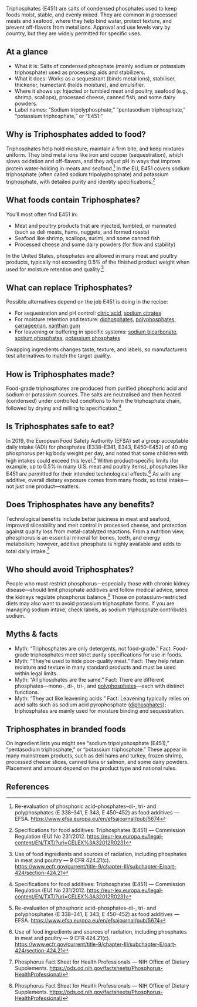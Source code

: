 Triphosphates (E451) are salts of condensed phosphates used to keep foods moist, stable, and evenly mixed. They are common in processed meats and seafood, where they help bind water, protect texture, and prevent off-flavors from metal ions. Approval and use levels vary by country, but they are widely permitted for specific uses.

<!--more-->

## At a glance
- What it is: Salts of condensed phosphate (mainly sodium or potassium triphosphate) used as processing aids and stabilizers.
- What it does: Works as a sequestrant (binds metal ions), stabiliser, thickener, humectant (holds moisture), and emulsifier.
- Where it shows up: Injected or tumbled meat and poultry, seafood (e.g., shrimp, scallops), processed cheese, canned fish, and some dairy powders.
- Label names: “Sodium tripolyphosphate,” “pentasodium triphosphate,” “potassium triphosphate,” or “E451.”

## Why is Triphosphates added to food?
Triphosphates help hold moisture, maintain a firm bite, and keep mixtures uniform. They bind metal ions like iron and copper (sequestration), which slows oxidation and off-flavors, and they adjust pH in ways that improve protein water-holding in meats and seafood.[^1] In the EU, E451 covers sodium triphosphate (often called sodium tripolyphosphate) and potassium triphosphate, with detailed purity and identity specifications.[^3]

## What foods contain Triphosphates?
You’ll most often find E451 in:
- Meat and poultry products that are injected, tumbled, or marinated (such as deli meats, hams, nuggets, and formed roasts)
- Seafood like shrimp, scallops, surimi, and some canned fish
- Processed cheese and some dairy powders (for flow and stability)

In the United States, phosphates are allowed in many meat and poultry products, typically not exceeding 0.5% of the finished product weight when used for moisture retention and quality.[^2]

## What can replace Triphosphates?
Possible alternatives depend on the job E451 is doing in the recipe:
- For sequestration and pH control: [citric acid](/e330-citric-acid), [sodium citrates](/e331-sodium-citrates)
- For moisture retention and texture: [diphosphates](/e450-diphosphates), [polyphosphates](/e452-polyphosphates), [carrageenan](/e407-carrageenan), [xanthan gum](/e415-xanthan-gum)
- For leavening or buffering in specific systems: [sodium bicarbonate](/e500ii-sodium-bicarbonate), [sodium phosphates](/e339-sodium-phosphates), [potassium phosphates](/e340-potassium-phosphates)

Swapping ingredients changes taste, texture, and labels, so manufacturers test alternatives to match the target quality.

## How is Triphosphates made?
Food-grade triphosphates are produced from purified phosphoric acid and sodium or potassium sources. The salts are neutralised and then heated (condensed) under controlled conditions to form the triphosphate chain, followed by drying and milling to specification.[^3]

## Is Triphosphates safe to eat?
In 2019, the European Food Safety Authority (EFSA) set a group acceptable daily intake (ADI) for phosphates (E338–E341, E343, E450–E452) of 40 mg phosphorus per kg body weight per day, and noted that some children with high intakes could exceed this level.[^1] Within product-specific limits (for example, up to 0.5% in many U.S. meat and poultry items), phosphates like E451 are permitted for their intended technological effects.[^2] As with any additive, overall dietary exposure comes from many foods, so total intake—not just one product—matters.

## Does Triphosphates have any benefits?
Technological benefits include better juiciness in meat and seafood, improved sliceability and melt control in processed cheese, and protection against quality loss from metal-catalyzed reactions. From a nutrition view, phosphorus is an essential mineral for bones, teeth, and energy metabolism; however, additive phosphate is highly available and adds to total daily intake.[^4]

## Who should avoid Triphosphates?
People who must restrict phosphorus—especially those with chronic kidney disease—should limit phosphate additives and follow medical advice, since the kidneys regulate phosphorus balance.[^4] Those on potassium-restricted diets may also want to avoid potassium triphosphate forms. If you are managing sodium intake, check labels, as sodium triphosphate contributes sodium.

## Myths & facts
- Myth: “Triphosphates are only detergents, not food-grade.” Fact: Food-grade triphosphates meet strict purity specifications for use in foods.
- Myth: “They’re used to hide poor-quality meat.” Fact: They help retain moisture and texture in many standard products and must be used within legal limits.
- Myth: “All phosphates are the same.” Fact: There are different phosphates—mono-, di-, tri-, and [polyphosphates](/e452-polyphosphates)—each with distinct functions.
- Myth: “They act like leavening acids.” Fact: Leavening typically relies on acid salts such as sodium acid pyrophosphate ([diphosphates](/e450-diphosphates)); triphosphates are mainly used for moisture binding and sequestration.

## Triphosphates in branded foods
On ingredient lists you might see “sodium tripolyphosphate (E451),” “pentasodium triphosphate,” or “potassium triphosphate.” These appear in many mainstream products, such as deli hams and turkey, frozen shrimp, processed cheese slices, canned tuna or salmon, and some dairy powders. Placement and amount depend on the product type and national rules.

## References
[^1]: Re-evaluation of phosphoric acid–phosphates–di-, tri- and polyphosphates (E 338–341, E 343, E 450–452) as food additives — EFSA. https://www.efsa.europa.eu/en/efsajournal/pub/5674
[^2]: Use of food ingredients and sources of radiation, including phosphates in meat and poultry — 9 CFR 424.21(c). https://www.ecfr.gov/current/title-9/chapter-III/subchapter-E/part-424/section-424.21
[^3]: Specifications for food additives: Triphosphates (E451) — Commission Regulation (EU) No 231/2012. https://eur-lex.europa.eu/legal-content/EN/TXT/?uri=CELEX%3A32012R0231
[^4]: Phosphorus Fact Sheet for Health Professionals — NIH Office of Dietary Supplements. https://ods.od.nih.gov/factsheets/Phosphorus-HealthProfessional/
